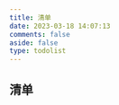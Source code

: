 ```yaml
---
title: 清单
date: 2023-03-18 14:07:13
comments: false
aside: false
type: todolist
---
```

## 清单
<link rel="stylesheet" href="/css/todolist.css">